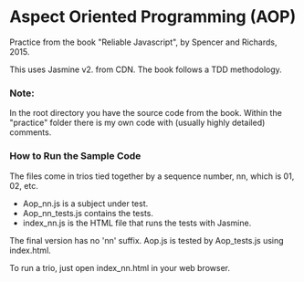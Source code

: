 # Aspect Oriented Programming (AOP)
Practice from the book "Reliable Javascript", by Spencer and Richards, 2015.

This uses Jasmine v2. from CDN.
The book follows a TDD methodology.

### Note:
In the root directory you have the source code from the book.
Within the "practice" folder there is my own code with (usually highly detailed) comments.

### How to Run the Sample Code

The files come in trios tied together by a sequence number, nn, which is 01, 02, etc.

- Aop_nn.js is a subject under test.
- Aop_nn_tests.js contains the tests.
- index_nn.js is the HTML file that runs the tests with Jasmine.

The final version has no 'nn' suffix. Aop.js is tested by Aop_tests.js using index.html.

To run a trio, just open index_nn.html in your web browser.